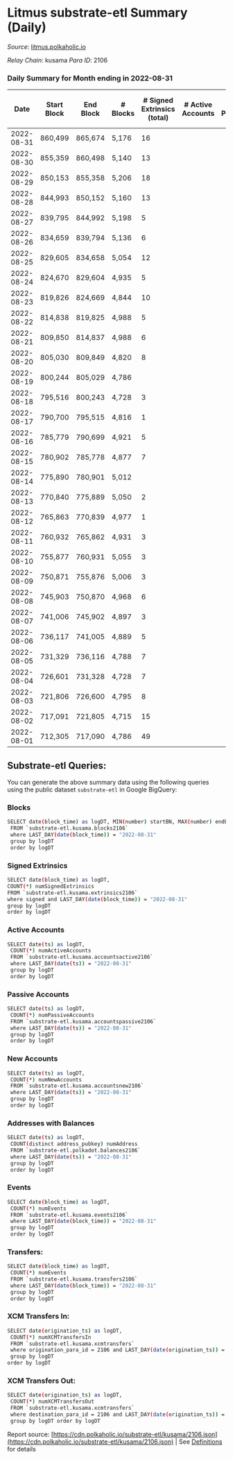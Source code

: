 # Litmus substrate-etl Summary (Daily)

_Source_: [litmus.polkaholic.io](https://litmus.polkaholic.io)

*Relay Chain*: kusama
*Para ID*: 2106



### Daily Summary for Month ending in 2022-08-31


| Date | Start Block | End Block | # Blocks | # Signed Extrinsics (total) | # Active Accounts | # Passive | # New | # Addresses with Balances | # Events | # Transfers | # XCM Transfers In | # XCM Transfers Out | Issues | 
| ---- | ----------- | --------- | -------- | --------------------------- | ----------------- | --------- | ----- | ------------------------- | -------- | ----------- | ------------------ | ------------------- | ------ |
| 2022-08-31 | 860,499 | 865,674 | 5,176 | 16 |  |  |  | 11,916 | 10,452 | 4 ($24,635.80) |   | 3 ($5.98) |  |
| 2022-08-30 | 855,359 | 860,498 | 5,140 | 13 |  |  |  |  | 10,361 | 1 ($1.14) |   | 1 ($1.12) |  |
| 2022-08-29 | 850,153 | 855,358 | 5,206 | 18 |  |  |  |  | 10,535 | 4 ($4,017.82) |   | 3 ($4,017.68) |  |
| 2022-08-28 | 844,993 | 850,152 | 5,160 | 13 |  |  |  |  | 10,399 | 2 ($26.06) |   | 2 ($26.01) |  |
| 2022-08-27 | 839,795 | 844,992 | 5,198 | 5 |  |  |  |  | 10,429 | 1 ($0.90) |   | 1 ($0.88) |  |
| 2022-08-26 | 834,659 | 839,794 | 5,136 | 6 |  |  |  | 11,918 | 10,319 | 3 ($0.25) |   |   |  |
| 2022-08-25 | 829,605 | 834,658 | 5,054 | 12 |  |  |  | 11,918 | 10,185 | 3 ($124.22) |   | 3 ($124.16) |  |
| 2022-08-24 | 824,670 | 829,604 | 4,935 | 5 |  |  |  | 11,918 | 9,910 | 2 ($4.90) | 1 ($0.80) | 2 ($4.86) |  |
| 2022-08-23 | 819,826 | 824,669 | 4,844 | 10 |  |  |  | 11,918 | 9,764 | 3 ($850.78) | 2 ($849.39) | 3 ($850.47) |  |
| 2022-08-22 | 814,838 | 819,825 | 4,988 | 5 |  |  |  | 11,916 | 10,008 |   |   |   |  |
| 2022-08-21 | 809,850 | 814,837 | 4,988 | 6 |  |  |  | 11,916 | 10,004 |   |   |   |  |
| 2022-08-20 | 805,030 | 809,849 | 4,820 | 8 |  |  |  | 11,916 | 9,687 |   |   |   |  |
| 2022-08-19 | 800,244 | 805,029 | 4,786 |  |  |  |  | 11,915 | 9,575 |   |   |   |  |
| 2022-08-18 | 795,516 | 800,243 | 4,728 | 3 |  |  |  | 11,915 | 9,476 | 1 ($8.17) |   | 1 ($8.15) |  |
| 2022-08-17 | 790,700 | 795,515 | 4,816 | 1 |  |  |  | 11,915 | 9,639 |   |   |   |  |
| 2022-08-16 | 785,779 | 790,699 | 4,921 | 5 |  |  |  | 11,915 | 9,865 |   |   |   |  |
| 2022-08-15 | 780,902 | 785,778 | 4,877 | 7 |  |  |  | 11,915 | 9,788 | 1 ($0.82) |   | 1 ($0.80) |  |
| 2022-08-14 | 775,890 | 780,901 | 5,012 |  |  |  |  | 11,915 | 10,026 |   |   |   |  |
| 2022-08-13 | 770,840 | 775,889 | 5,050 | 2 |  |  |  | 11,915 | 10,113 |   |   |   |  |
| 2022-08-12 | 765,863 | 770,839 | 4,977 | 1 |  |  |  | 11,915 | 9,962 |   |   |   |  |
| 2022-08-11 | 760,932 | 765,862 | 4,931 | 3 |  |  |  | 11,915 | 9,889 | 1 ($1.63) | 1 ($0.82) | 1 ($1.63) |  |
| 2022-08-10 | 755,877 | 760,931 | 5,055 | 3 |  |  |  | 11,914 | 10,137 | 3 ($11.48) |   | 3 ($11.41) |  |
| 2022-08-09 | 750,871 | 755,876 | 5,006 | 3 |  |  |  | 11,914 | 10,042 | 1 ($0.41) | 3 ($2.28) | 1 ($0.39) |  |
| 2022-08-08 | 745,903 | 750,870 | 4,968 | 6 |  |  |  | 11,913 | 9,983 | 3 ($3.85) | 3 ($3.81) | 3 ($3.79) |  |
| 2022-08-07 | 741,006 | 745,902 | 4,897 | 3 |  |  |  | 11,912 | 9,812 |   |   |   |  |
| 2022-08-06 | 736,117 | 741,005 | 4,889 | 5 |  |  |  | 11,912 | 9,804 |   |   |   |  |
| 2022-08-05 | 731,329 | 736,116 | 4,788 | 7 |  |  |  | 11,912 | 9,634 | 2 ($1.53) | 5 ($0.80) | 2 ($1.49) |  |
| 2022-08-04 | 726,601 | 731,328 | 4,728 | 7 |  |  |  | 11,911 | 9,488 |   |   |   |  |
| 2022-08-03 | 721,806 | 726,600 | 4,795 | 8 |  |  |  | 11,911 | 9,627 |   |   |   |  |
| 2022-08-02 | 717,091 | 721,805 | 4,715 | 15 |  |  |  | 11,911 | 9,498 |   |   |   |  |
| 2022-08-01 | 712,305 | 717,090 | 4,786 | 49 |  |  |  | 11,911 | 43,075 | 8,496 ($99,626.70) |   |   |  |

## Substrate-etl Queries:
You can generate the above summary data using the following queries using the public dataset `substrate-etl` in Google BigQuery:

### Blocks
```bash
SELECT date(block_time) as logDT, MIN(number) startBN, MAX(number) endBN, COUNT(*) numBlocks 
 FROM `substrate-etl.kusama.blocks2106`  
 where LAST_DAY(date(block_time)) = "2022-08-31" 
 group by logDT 
 order by logDT
```

### Signed Extrinsics
```bash
SELECT date(block_time) as logDT, 
COUNT(*) numSignedExtrinsics 
FROM `substrate-etl.kusama.extrinsics2106`  
where signed and LAST_DAY(date(block_time)) = "2022-08-31" 
group by logDT 
order by logDT
```

### Active Accounts
```bash
SELECT date(ts) as logDT, 
 COUNT(*) numActiveAccounts 
 FROM `substrate-etl.kusama.accountsactive2106` 
 where LAST_DAY(date(ts)) = "2022-08-31" 
 group by logDT 
 order by logDT
```

### Passive Accounts
```bash
SELECT date(ts) as logDT, 
 COUNT(*) numPassiveAccounts 
 FROM `substrate-etl.kusama.accountspassive2106` 
 where LAST_DAY(date(ts)) = "2022-08-31" 
 group by logDT 
 order by logDT
```

### New Accounts
```bash
SELECT date(ts) as logDT, 
 COUNT(*) numNewAccounts 
 FROM `substrate-etl.kusama.accountsnew2106` 
 where LAST_DAY(date(ts)) = "2022-08-31" 
 group by logDT
 order by logDT
```

### Addresses with Balances
```bash
SELECT date(ts) as logDT,
 COUNT(distinct address_pubkey) numAddress 
 FROM `substrate-etl.polkadot.balances2106` 
 where LAST_DAY(date(ts)) = "2022-08-31" 
 group by logDT 
 order by logDT
```

### Events
```bash
SELECT date(block_time) as logDT, 
 COUNT(*) numEvents 
 FROM `substrate-etl.kusama.events2106` 
 where LAST_DAY(date(block_time)) = "2022-08-31" 
 group by logDT 
 order by logDT
```

### Transfers:
```bash
SELECT date(block_time) as logDT, 
 COUNT(*) numEvents 
 FROM `substrate-etl.kusama.transfers2106` 
 where LAST_DAY(date(block_time)) = "2022-08-31" 
 group by logDT 
 order by logDT
```

### XCM Transfers In:
```bash
SELECT date(origination_ts) as logDT, 
 COUNT(*) numXCMTransfersIn 
 FROM `substrate-etl.kusama.xcmtransfers` 
 where origination_para_id = 2106 and LAST_DAY(date(origination_ts)) = "2022-08-31" 
 group by logDT 
order by logDT
```

### XCM Transfers Out:
```bash
SELECT date(origination_ts) as logDT, 
 COUNT(*) numXCMTransfersOut 
 FROM `substrate-etl.kusama.xcmtransfers` 
 where destination_para_id = 2106 and LAST_DAY(date(origination_ts)) = "2022-08-31" 
 group by logDT order by logDT
```


Report source: [https://cdn.polkaholic.io/substrate-etl/kusama/2106.json](https://cdn.polkaholic.io/substrate-etl/kusama/2106.json) | See [Definitions](/DEFINITIONS.md) for details
